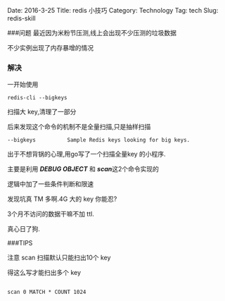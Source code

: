 Date: 2016-3-25
Title: redis 小技巧
Category: Technology
Tag: tech
Slug: redis-skill

###问题
最近因为米粉节压测,线上会出现不少压测的垃圾数据

不少实例出现了内存暴增的情况

### 解决

一开始使用
<pre><code>redis-cli --bigkeys</code></pre>
扫描大 key,清理了一部分

后来发现这个命令的机制不是全量扫描,只是抽样扫描
<pre><code>--bigkeys          Sample Redis keys looking for big keys.</code></pre>

出于不想背锅的心理,用go写了一个扫描全量key 的小程序.

主要是利用 ***DEBUG OBJECT*** 和 ***scan***这2个命令实现的

逻辑中加了一些条件判断和限速

发现坑真 TM 多啊.4G 大的 key 你能忍?

3个月不访问的数据干嘛不加 ttl.

真心日了狗.

###TIPS

注意 scan 扫描默认只能扫出10个 key

得这么写才能扫出多个 key
<pre><code>
scan 0 MATCH * COUNT 1024
</codeßß></pre>
